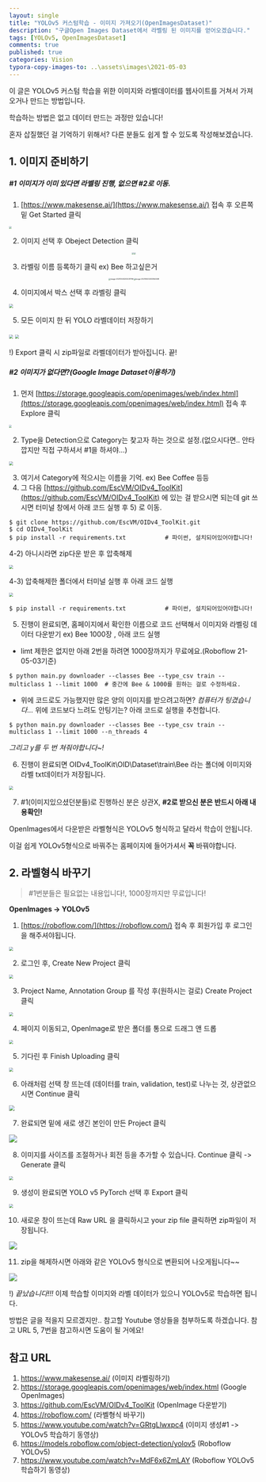 ```yaml
---
layout: single
title: "YOLOv5 커스텀학습 - 이미지 가져오기(OpenImagesDataset)"
description: "구글Open Images Dataset에서 라벨링 된 이미지를 얻어오겠습니다."
tags: [YOLOv5, OpenImagesDataset]
comments: true
published: true
categories: Vision
typora-copy-images-to: ..\assets\images\2021-05-03
---
```


이 글은 YOLOv5 커스텀 학습을 위한 이미지와 라벨데이터를 웹사이트를 거쳐서 가져오거나 만드는 방법입니다.

학습하는 방법은 없고 데이터 만드는 과정만 있습니다!

혼자 삽질했던 걸 기억하기 위해서? 다른 분들도 쉽게 할 수 있도록 작성해보겠습니다.

## 1. 이미지 준비하기

##### #1 이미지가 이미 있다면 라벨링 진행, 없으면 #2로 이동.

1. [https://www.makesense.ai/](https://www.makesense.ai/) 접속 후 오른쪽 밑 Get Started 클릭

<img  src="\assets\images\2021-05-03\Make Sense - www.makesense.ai.png" style="zoom: 33%;" />

2. 이미지 선택 후 Obeject Detection 클릭

<p align="center"><img src="\assets\images\2021-05-03\Make Sense - www.makesense.ai2.png" style="zoom:25%;" /><img src="\assets\images\2021-05-03\Make Sense - www.makesense.ai3.png" style="zoom:25%;" /></p>

3. 라벨링 이름 등록하기 클릭 ex) Bee 하고싶은거

<p align="center"><img src="\assets\images\2021-05-03\Make Sense - www.makesense.ai4.png" alt="image-20210503203231796" style="zoom:25%;" /><img src="\assets\images\2021-05-03\Make Sense - www.makesense.ai5.png" alt="image-20210503203354508" style="zoom:25%;" /></p>

4. 이미지에서 박스 선택 후 라벨링 클릭

<img src="\assets\images\2021-05-03\Make Sense - www.makesense.ai6.png" style="zoom: 50%;" />

5. 모든 이미지 한 뒤 YOLO 라벨데이터 저장하기

<img src="\assets\images\2021-05-03\Make Sense - www.makesense.ai7.png" style="zoom:50%;" />

<img src="\assets\images\2021-05-03\Make Sense - www.makesense.ai8.png" style="zoom:50%;" />

!) Export 클릭 시 zip파일로 라벨데이터가 받아집니다. 끝!

##### #2 이미지가 없다면?(Google Image Dataset이용하기)

1. 먼저 [https://storage.googleapis.com/openimages/web/index.html](https://storage.googleapis.com/openimages/web/index.html) 접속 후 Explore 클릭

<img src="\assets\images\2021-05-03\Open Image Dataset1.PNG" style="zoom: 33%;" />

2. Type을 Detection으로 Category는 찾고자 하는 것으로 설정.(없으시다면.. 안타깝지만 직접 구하셔서 #1을 하셔야...)

<img src="\assets\images\2021-05-03\Open Image Dataset2.PNG" style="zoom:50%;" />

3. 여기서 Category에 적으시는 이름을 기억. ex) Bee Coffee 등등
4. 그 다음 [https://github.com/EscVM/OIDv4_ToolKit](https://github.com/EscVM/OIDv4_ToolKit) 에 있는 걸 받으시면 되는데 git 쓰시면 터미널 창에서 아래 코드 실행 후 5) 로 이동.

```
$ git clone https://github.com/EscVM/OIDv4_ToolKit.git
$ cd OIDv4_ToolKit
$ pip install -r requirements.txt			# 파이썬, 설치되어있어야합니다!
```

4-2) 아니시라면 zip다운 받은 후 압축해제

<img src="\assets\images\2021-05-03\OIDv4Toolkit.PNG" style="zoom:50%;" />

4-3) 압축해제한 폴더에서 터미널 실행 후 아래 코드 실행

<img src="\assets\images\2021-05-03\Powershell.PNG" style="zoom:50%;" />

```
$ pip install -r requirements.txt			# 파이썬, 설치되어있어야합니다!
```

5. 진행이 완료되면, 홈페이지에서 확인한 이름으로 코드 선택해서 이미지와 라벨링 데이터 다운받기 ex) Bee 1000장 , 아래 코드 실행

- limt 제한은 없지만 아래 2번을 하려면 1000장까지가 무료에요.(Roboflow 21-05-03기준)

```
$ python main.py downloader --classes Bee --type_csv train --multiclass 1 --limit 1000	# 중간에 Bee & 1000를 원하는 걸로 수정하세요.
```

- 위에 코드로도 가능했지만 많은 양의 이미지를 받으려고하면? _컴퓨터가 팅겼습니다..._ 위에 코드보다 느려도 안팅기는? 아래 코드로 실행을 추천합니다.

```
$ python main.py downloader --classes Bee --type_csv train --multiclass 1 --limit 1000 --n_threads 4
```

_그리고 y를 두 번 쳐줘야합니다~!_

6. 진행이 완료되면 OIDv4_ToolKit\OID\Dataset\train\Bee 라는 폴더에 이미지와 라벨 txt데이터가 저장됩니다.

<img src="\assets\images\2021-05-03\Powershell2.PNG" style="zoom:50%;" />

7. #1(이미지있으셨던분들)로 진행하신 분은 상관X, **#2로 받으신 분은 반드시 아래 내용확인!**

OpenImages에서 다운받은 라벨형식은 YOLOv5 형식하고 달라서 학습이 안됩니다.

이걸 쉽게 YOLOv5형식으로 바꿔주는 홈페이지에 들어가셔서 **꼭** 바꿔야합니다.

## 2. 라벨형식 바꾸기

> #1번분들은 필요없는 내용입니다!, 1000장까지만 무료입니다!

**OpenImages -> YOLOv5**

1. [https://roboflow.com/](https://roboflow.com/) 접속 후 회원가입 후 로그인을 해주셔야됩니다.

<img src="\assets\images\2021-05-03\roboflow1.PNG" style="zoom:50%;" />

2. 로그인 후, Create New Project 클릭

<img src="\assets\images\2021-05-03\roboflow2.PNG" style="zoom:50%;" />

3. Project Name, Annotation Group 를 작성 후(원하시는 걸로) Create Project 클릭

<img src="\assets\images\2021-05-03\roboflow3.PNG" style="zoom:50%;" />

4. 페이지 이동되고, OpenImage로 받은 폴더를 통으로 드래그 앤 드롭

<img src="\assets\images\2021-05-03\roboflow4.PNG" style="zoom:50%;" />

5. 기다린 후 Finish Uploading 클릭

<img src="\assets\images\2021-05-03\roboflow5.PNG" style="zoom:50%;" />

6. 아래처럼 선택 창 뜨는데 (데이터를 train, validation, test)로 나누는 것, 상관없으시면 Continue 클릭

<img src="\assets\images\2021-05-03\roboflow6.PNG" style="zoom: 67%;" />

7. 완료되면 밑에 새로 생긴 본인이 만든 Project 클릭

![](\assets\images\2021-05-03\roboflow7.PNG)

8. 이미지를 사이즈를 조절하거나 회전 등을 추가할 수 있습니다. Continue 클릭 -> Generate 클릭

<img src="\assets\images\2021-05-03\roboflow8.PNG" style="zoom:50%;" />

9. 생성이 완료되면 YOLO v5 PyTorch 선택 후 Export 클릭

<img src="\assets\images\2021-05-03\roboflow9.PNG" style="zoom:50%;" />

10. 새로운 창이 뜨는데 Raw URL 을 클릭하시고 your zip file 클릭하면 zip파일이 저장됩니다.

![](\assets\images\2021-05-03\roboflow10.PNG)

11. zip을 해제하시면 아래와 같은 YOLOv5 형식으로 변환되어 나오게됩니다~~

![](\assets\images\2021-05-03\roboflow11.PNG)

!) _끝났습니다!!!_ 이제 학습할 이미지와 라벨 데이터가 있으니 YOLOv5로 학습하면 됩니다.

방법은 글을 적을지 모르겠지만.. 참고할 Youtube 영상들을 첨부하도록 하겠습니다. 참고 URL 5, 7번을 참고하시면 도움이 될 거에요!

## 참고 URL

1. https://www.makesense.ai/ (이미지 라벨링하기)
2. https://storage.googleapis.com/openimages/web/index.html (Google OpenImages)
3. https://github.com/EscVM/OIDv4_ToolKit (OpenImage 다운받기)
4. https://roboflow.com/ (라벨형식 바꾸기)
5. https://www.youtube.com/watch?v=GRtgLlwxpc4 (이미지 생성#1 -> YOLOv5 학습하기 동영상)
6. https://models.roboflow.com/object-detection/yolov5 (Roboflow YOLOv5)
7. https://www.youtube.com/watch?v=MdF6x6ZmLAY (Roboflow YOLOv5학습하기 동영상)
